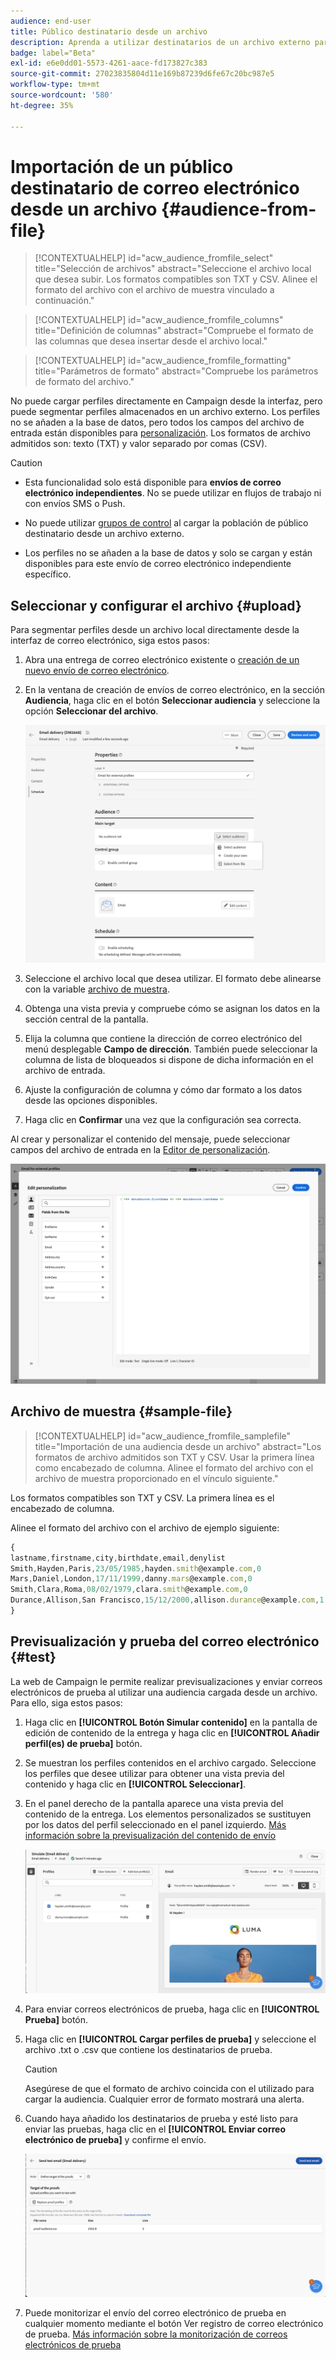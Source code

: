 ```yaml
---
audience: end-user
title: Público destinatario desde un archivo
description: Aprenda a utilizar destinatarios de un archivo externo para crear su audiencia de correo electrónico
badge: label="Beta"
exl-id: e6e0dd01-5573-4261-aace-fd173827c383
source-git-commit: 27023835804d11e169b87239d6fe67c20bc987e5
workflow-type: tm+mt
source-wordcount: '580'
ht-degree: 35%

---
```


# Importación de un público destinatario de correo electrónico desde un archivo {#audience-from-file}

>[!CONTEXTUALHELP]
>id="acw_audience_fromfile_select"
>title="Selección de archivos"
>abstract="Seleccione el archivo local que desea subir. Los formatos compatibles son TXT y CSV. Alinee el formato del archivo con el archivo de muestra vinculado a continuación."

>[!CONTEXTUALHELP]
>id="acw_audience_fromfile_columns"
>title="Definición de columnas"
>abstract="Compruebe el formato de las columnas que desea insertar desde el archivo local."

>[!CONTEXTUALHELP]
>id="acw_audience_fromfile_formatting"
>title="Parámetros de formato"
>abstract="Compruebe los parámetros de formato del archivo."

No puede cargar perfiles directamente en Campaign desde la interfaz, pero puede segmentar perfiles almacenados en un archivo externo. Los perfiles no se añaden a la base de datos, pero todos los campos del archivo de entrada están disponibles para [personalización](../personalization/gs-personalization.md). Los formatos de archivo admitidos son: texto (TXT) y valor separado por comas (CSV).

>[!CAUTION]
>
>* Esta funcionalidad solo está disponible para **envíos de correo electrónico independientes**. No se puede utilizar en flujos de trabajo ni con envíos SMS o Push.
>
>* No puede utilizar [grupos de control](control-group.md) al cargar la población de público destinatario desde un archivo externo.
>
>* Los perfiles no se añaden a la base de datos y solo se cargan y están disponibles para este envío de correo electrónico independiente específico.

## Seleccionar y configurar el archivo {#upload}

Para segmentar perfiles desde un archivo local directamente desde la interfaz de correo electrónico, siga estos pasos:

1. Abra una entrega de correo electrónico existente o [creación de un nuevo envío de correo electrónico](../email/create-email.md).
1. En la ventana de creación de envíos de correo electrónico, en la sección **Audiencia**, haga clic en el botón **Seleccionar audiencia** y seleccione la opción **Seleccionar del archivo**.

   ![](assets/select-from-file.png)

1. Seleccione el archivo local que desea utilizar. El formato debe alinearse con la variable [archivo de muestra](#sample-file).
1. Obtenga una vista previa y compruebe cómo se asignan los datos en la sección central de la pantalla.
1. Elija la columna que contiene la dirección de correo electrónico del menú desplegable **Campo de dirección**. También puede seleccionar la columna de lista de bloqueados si dispone de dicha información en el archivo de entrada.
1. Ajuste la configuración de columna y cómo dar formato a los datos desde las opciones disponibles.
1. Haga clic en **Confirmar** una vez que la configuración sea correcta.

Al crear y personalizar el contenido del mensaje, puede seleccionar campos del archivo de entrada en la [Editor de personalización](../personalization/gs-personalization.md).

![](assets/select-external-perso.png)

## Archivo de muestra {#sample-file}

>[!CONTEXTUALHELP]
>id="acw_audience_fromfile_samplefile"
>title="Importación de una audiencia desde un archivo"
>abstract="Los formatos de archivo admitidos son TXT y CSV. Usar la primera línea como encabezado de columna. Alinee el formato del archivo con el archivo de muestra proporcionado en el vínculo siguiente."

Los formatos compatibles son TXT y CSV. La primera línea es el encabezado de columna.

Alinee el formato del archivo con el archivo de ejemplo siguiente:

```javascript
{
lastname,firstname,city,birthdate,email,denylist
Smith,Hayden,Paris,23/05/1985,hayden.smith@example.com,0
Mars,Daniel,London,17/11/1999,danny.mars@example.com,0
Smith,Clara,Roma,08/02/1979,clara.smith@example.com,0
Durance,Allison,San Francisco,15/12/2000,allison.durance@example.com,1
}
```

## Previsualización y prueba del correo electrónico {#test}

La web de Campaign le permite realizar previsualizaciones y enviar correos electrónicos de prueba al utilizar una audiencia cargada desde un archivo. Para ello, siga estos pasos:

1. Haga clic en **[!UICONTROL Botón Simular contenido]** en la pantalla de edición de contenido de la entrega y haga clic en **[!UICONTROL Añadir perfil(es) de prueba]** botón.

1. Se muestran los perfiles contenidos en el archivo cargado. Seleccione los perfiles que desee utilizar para obtener una vista previa del contenido y haga clic en **[!UICONTROL Seleccionar]**.

1. En el panel derecho de la pantalla aparece una vista previa del contenido de la entrega. Los elementos personalizados se sustituyen por los datos del perfil seleccionado en el panel izquierdo. [Más información sobre la previsualización del contenido de envío](../preview-test/preview-content.md)

   ![](assets/file-upload-preview.png)

1. Para enviar correos electrónicos de prueba, haga clic en **[!UICONTROL Prueba]** botón.

1. Haga clic en **[!UICONTROL Cargar perfiles de prueba]** y seleccione el archivo .txt o .csv que contiene los destinatarios de prueba.

   >[!CAUTION]
   >
   >Asegúrese de que el formato de archivo coincida con el utilizado para cargar la audiencia. Cualquier error de formato mostrará una alerta.

1. Cuando haya añadido los destinatarios de prueba y esté listo para enviar las pruebas, haga clic en el **[!UICONTROL Enviar correo electrónico de prueba]** y confirme el envío.

   ![](assets/file-upload-test.png)

1. Puede monitorizar el envío del correo electrónico de prueba en cualquier momento mediante el botón Ver registro de correo electrónico de prueba. [Más información sobre la monitorización de correos electrónicos de prueba](../preview-test/test-deliveries.md#access-sent-test-deliveries-access-proofs)
